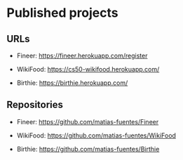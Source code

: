 # Published projects

## URLs

- Fineer: https://fineer.herokuapp.com/register

- WikiFood: https://cs50-wikifood.herokuapp.com/

- Birthie: https://birthie.herokuapp.com/

## Repositories

- Fineer: https://github.com/matias-fuentes/Fineer

- WikiFood: https://github.com/matias-fuentes/WikiFood

- Birthie: https://github.com/matias-fuentes/Birthie